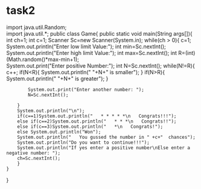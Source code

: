 # task2
import java.util.Random;   
import java.util.*;
	public class Game{
	public static void main(String args[]){
		int ch=1;
		int c=1;
		Scanner Sc=new Scanner(System.in);
		while(ch > 0){
		c=1;
		System.out.println("Enter low limit Value:");
		int min=Sc.nextInt();
		System.out.println("Enter high limit Value:");
		int max=Sc.nextInt();
		int R=(int)(Math.random()*max-min+1);   
		System.out.print("Enter positive Number:");
		int N=Sc.nextInt();
		while(N!=R){
			c++;
			if(N<R){
				System.out.println("   "+N+"  is smaller");
			}
			if(N>R){
				System.out.println("   "+N+"  is greater");
			}
			
			System.out.print("Enter another number: ");
			N=Sc.nextInt();
			
		}
		System.out.println("\n");
		if(c==1)System.out.println("   * * * * *\n   Congrats!!!");
		else if(c==2)System.out.println("   * * *\n   Congrats!!");
		else if(c==3)System.out.println("   *\n   Congrats!");
		else System.out.println("Won");
		System.out.println("   You gussed the number in " +c+"  chances");
		System.out.println("Do you want to continue!!!");
		System.out.println("If yes enter a positive number\nElse enter a negative number: ");
		ch=Sc.nextInt();
		}
	}
}


